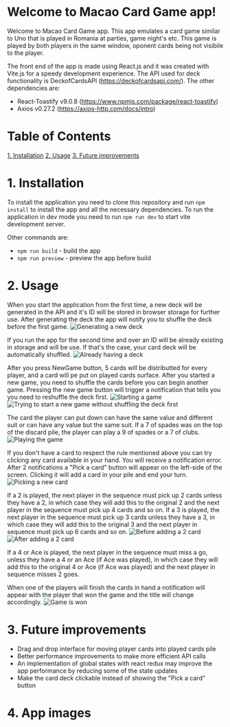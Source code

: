 ﻿# Welcome to Macao Card Game app! <!-- omit in toc -->

Welcome to Macao Card Game app. This app emulates a card game similar to Uno that is played in Romania at parties, game night's etc.  This game is played by both players in the same window, oponent cards being not visibile to the player. 

The front end of the app is made using React.js and it was created with Vite.js for a speedy development experience. The API used for deck functionality is DeckofCardsAPI (https://deckofcardsapi.com/). The other dependencies are:
 - React-Toastify v9.0.8 (https://www.npmjs.com/package/react-toastify)
 - Axios v0.27.2 (https://axios-http.com/docs/intro)

# Table of Contents <!-- omit in toc -->
  [1. Installation](#1-installation)
  [2. Usage](#2-usage)
  [3. Future improvements](#3-future-improvements)

# 1. Installation

To install the application you need to clone this repository and run `npm install` to install the app and all the necessary dependencies. To run the application in dev mode you need to run `npm run dev` to start vite development server.

Other commands are:
- `npm run build` - build the app
- `npm run preview` - preview the app before build

# 2. Usage

When you start the application from the first time, a new deck will be generated in the API and it's ID will be stored in browser storage for further use. After generating the deck the app will notify you to shuffle the deck before the first game.
![Generating a new deck](images/generating-new-deck.png)


 If you run the app for the second time and over an ID will be already existing in storage and will be use. If that's the case, your card deck will be automatically shuffled.
 ![Already having a deck](images/starting-window.png)


After you press NewGame button, 5 cards will be distributted for every player, and a card will pe put on played cards surface. After you started a new game, you need to shuffle the cards before you can begin another game. Pressing the new game button will trigger a notification that tells you you need to reshuffle the deck first.
![Starting a game](images/started-new-game.png)
![Trying to start a new game without shuffling the deck first](images/shuffle-cards-first.png)

The card the player can put down can have the same value and different suit or can have any value but the same suit. If a 7 of spades was on the top of the discard pile, the player can play a 9 of spades or a 7 of clubs.
![Playing the game](images/playing-the-game.png)

If you don't have a card to respect the rule mentioned above you can try clicking any card available in your hand. You will receive a notification error. After 2 notifications a "Pick a card" button will appear on the left-side of the screen. Clicking it will add a card in your pile and end your turn.
![Picking a new card](images/picking-new-card.png)

If a 2 is played, the next player in the sequence must pick up 2 cards unless they have a 2, in which case they will add this to the original 2 and the next player in the sequence must pick up 4 cards and so on. If a 3 is played, the next player in the sequence must pick up 3 cards unless they have a 3, in which case they will add this to the original 3 and the next player in sequence must pick up 6 cards and so on.
![Before adding a 2 card](images/adding-2-cards-before.png)
![After adding a 2 card](images/adding-2-cards-after.png)

If a 4 or Ace is played, the next player in the sequence must miss a go, unless they have a 4 or an Ace (if Ace was played), in which case they will add this to the original 4 or Ace (if Ace was played) and the next player in sequence misses 2 goes.

When one of the players will finish the cards in hand a notification will appear with the player that won the game and the title will change accordingly.
![Game is won](images/game-is-won.png)
# 3. Future improvements
- Drag and drop interface for moving player cards into played cards pile
- Better performance improvements to make more efficient API calls
- An implementation of global states with react redux may improve the app performance by reducing some of the state updates
- Make the card deck clickable instead of showing the "Pick a card" button 

# 4. App images

